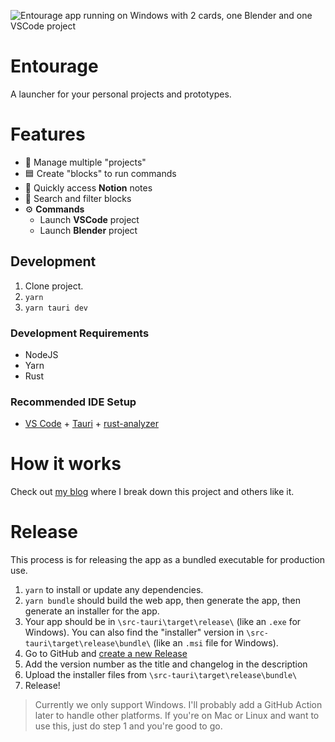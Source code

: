 ![Entourage app running on Windows with 2 cards, one Blender and one VSCode project](./docs/screenshot-project-view.png)

# Entourage

A launcher for your personal projects and prototypes.

# Features

- 📂 Manage multiple "projects"
- 🟦 Create "blocks" to run commands
- 📄 Quickly access **Notion** notes
- 🔎 Search and filter blocks
- ⚙️ **Commands**
  - Launch **VSCode** project
  - Launch **Blender** project

## Development

1. Clone project.
1. `yarn`
1. `yarn tauri dev`

### Development Requirements

- NodeJS
- Yarn
- Rust

### Recommended IDE Setup

- [VS Code](https://code.visualstudio.com/) + [Tauri](https://marketplace.visualstudio.com/items?itemName=tauri-apps.tauri-vscode) + [rust-analyzer](https://marketplace.visualstudio.com/items?itemName=rust-lang.rust-analyzer)

# How it works

Check out [my blog](https://whoisryosuke.com/blog) where I break down this project and others like it.

# Release

This process is for releasing the app as a bundled executable for production use.

1. `yarn` to install or update any dependencies.
1. `yarn bundle` should build the web app, then generate the app, then generate an installer for the app.
1. Your app should be in `\src-tauri\target\release\` (like an `.exe` for Windows). You can also find the "installer" version in `\src-tauri\target\release\bundle\` (like an `.msi` file for Windows).
1. Go to GitHub and [create a new Release](https://github.com/whoisryosuke/entourage-v2/releases/new)
1. Add the version number as the title and changelog in the description
1. Upload the installer files from `\src-tauri\target\release\bundle\`
1. Release!

> Currently we only support Windows. I'll probably add a GitHub Action later to handle other platforms. If you're on Mac or Linux and want to use this, just do step 1 and you're good to go.
